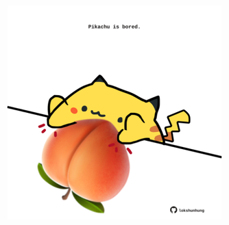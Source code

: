 <!-- built at 10/06/2021, 11:03:31 UTC -->
<p align="center">
  <img width="500" height="500" src="./ReadmeImage.svg">
</p>
